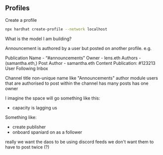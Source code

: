 ## Profiles

Create a profile

```sh
npx hardhat create-profile --network localhost
```



What is the model I am building? 


Announcement is authored by a user but posted on another profile.
e.g. 



Publication
    Name - “#announcements”
    Owner - lens.eth
    Authors - (samantha.eth,)
Post
    Author - samantha.eth
    Content
    Publication: #123213
User
    Following
    Inbox



Channel
    title
        non-unique name like "Announcements"
    author module
        users that are authorised to post within the channel
    has many posts
    has one owner



I imagine the space will go something like this: 
- capacity is lagging us 





Something like:
- create publisher
- onboard spaniard on as a follower

really we want the daos to be using discord feeds
we don't want them to have to post twice (?)
